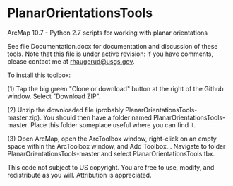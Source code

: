 # PlanarOrientationsTools
ArcMap 10.7 - Python 2.7 scripts for working with planar orientations

See file Documentation.docx for documentation and discussion of these tools.  Note that this file is under active revision: if you have comments, please contact me at rhaugerud@usgs.gov. 

To install this toolbox:

(1) Tap the big green "Clone or download" button at the right of the Github window. Select "Download ZIP".

(2) Unzip the downloaded file (probably PlanarOrientationsTools-master.zip). You should then have a folder named PlanarOrientationsTools-master. Place this folder someplace useful where you can find it.

(3) Open ArcMap, open the ArcToolbox window, right-click on an empty space within the ArcToolbox window, and Add Toolbox... Navigate to folder PlanarOrientationsTools-master and select PlanarOrientationsTools.tbx.

This code not subject to US copyright. You are free to use, modify, and redistribute as you will. Attribution is appreciated. 
